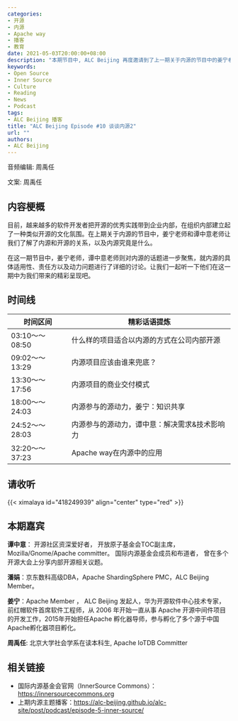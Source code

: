 ```yaml
---
categories:
- 开源
- 内源
- Apache way
- 播客
- 教育
date: 2021-05-03T20:00:00+08:00
description: "本期节目中, ALC Beijing 再度邀请到了上一期关于内源的节目中的姜宁老师和谭中意老师，和我们一起聊聊内源的适用场景、责任方和动力等问题。"
keywords:
- Open Source
- Inner Source
- Culture
- Reading
- News
- Podcast
tags:
- ALC Beijing 播客
title: "ALC Beijing Episode #10 谈谈内源2"
url: ""
authors:
- ALC Beijing
---
```



 音频编辑: 周禹任

 文案:  周禹任

 ## 内容梗概

 目前，越来越多的软件开发者把开源的优秀实践带到企业内部，在组织内部建立起了一种类似开源的文化氛围。在上期关于内源的节目中，姜宁老师和谭中意老师让我们了解了内源和开源的关系，以及内源究竟是什么。
 
 在这一期节目中，姜宁老师，谭中意老师则对内源的话题进一步聚焦，就内源的具体适用性、责任方以及动力问题进行了详细的讨论。让我们一起听一下他们在这一期中为我们带来的精彩呈现吧。


 ## 时间线

 | 时间区间         | 精彩话语提炼                                                 |
 | ---------------- | ------------------------------------------------------------ |
 | 03:10～～08:50     | 什么样的项目适合以内源的方式在公司内部开源  |
 | 09:02～～13:29     | 内源项目应该由谁来兜底？   |
 | 13:30～～17:56     | 内源项目的商业交付模式   |     
 | 18:00～～24:03     | 内源参与的源动力，姜宁：知识共享            |
 | 24:52～～28:03     | 内源参与的源动力，谭中意：解决需求&技术影响力      |
 | 32:20～～37:23     | Apache way在内源中的应用   |


 ## 请收听

 {{< ximalaya id="418249939" align="center" type="red" >}}


 ## 本期嘉宾
**谭中意**： 开源社区资深爱好者， 开放原子基金会TOC副主席，Mozilla/Gnome/Apache committer。 国际内源基金会成员和布道者， 曾在多个开源大会上分享内部开源相关议题。

**潘娟**：京东数科高级DBA，Apache ShardingSphere PMC，ALC Beijing Member。

**姜宁**：Apache Member ， ALC Beijing 发起人，华为开源软件中心技术专家，前红帽软件首席软件工程师，从 2006 年开始一直从事 Apache 开源中间件项目的开发工作，2015年开始担任Apache 孵化器导师，参与孵化了多个源于中国Apache孵化器项目孵化。

 **周禹任**: 北京大学社会学系在读本科生, Apache IoTDB Committer



 ## 相关链接

 * 国际内源基金会官网（InnerSource Commons）：https://innersourcecommons.org
 * 上期内源主题播客：https://alc-beijing.github.io/alc-site/post/podcast/episode-5-inner-source/
